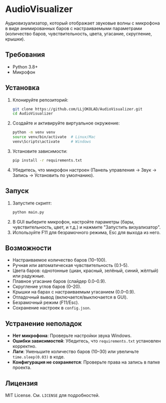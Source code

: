 # AudioVisualizer

Аудиовизуализатор, который отображает звуковые волны с микрофона в виде анимированных баров с настраиваемыми параметрами (количество баров, чувствительность, цвета, угасание, скругление, крышки).

## Требования
- Python 3.8+
- Микрофон 

## Установка
1. Клонируйте репозиторий:
   ```bash
   git clone https://github.com/LLjOKOLAD/AudioVisualizer.git
   cd AudioVisualizer
   ```
2. Создайте и активируйте виртуальное окружение:
   ```bash
   python -m venv venv
   source venv/bin/activate  # Linux/Mac
   venv\Scripts\activate     # Windows
   ```
3. Установите зависимости:
   ```bash
   pip install -r requirements.txt
   ```
4. Убедитесь, что микрофон настроен (Панель управления → Звук → Запись → Установить по умолчанию).

## Запуск
1. Запустите скрипт:
   ```bash
   python main.py
   ```
2. В GUI выберите микрофон, настройте параметры (бары, чувствительность, цвет, и т.д.) и нажмите "Запустить визуализатор".
3. Используйте F11 для безрамочного режима, Esc для выхода из него.

## Возможности
- Настраиваемое количество баров (10–100).
- Ручная или автоматическая чувствительность (0.1–5).
- Цвета баров: однотонные (циан, красный, зелёный, синий, жёлтый) или радужные.
- Плавное угасание баров (слайдер 0.0–0.9).
- Скругление углов баров (0–20).
- Крышки на барах с настраиваемым угасанием (0.0–0.9).
- Отладочный вывод (включается/выключается в GUI).
- Безрамочный режим (F11/Esc).
- Сохранение настроек в `config.json`.

## Устранение неполадок
- **Нет микрофона**: Проверьте настройки звука Windows.
- **Ошибки зависимостей**: Убедитесь, что `requirements.txt` установлен корректно.
- **Лаги**: Уменьшите количество баров (10–30) или увеличьте `time.sleep(0.03)` в коде.
- **Конфигурация не сохраняется**: Проверьте права на запись в папке проекта.

## Лицензия
MIT License. См. `LICENSE` для подробностей.